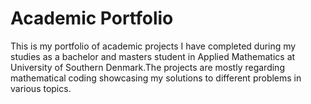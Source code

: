 # Academic Portfolio
This is my portfolio of academic projects I have completed during my studies as a bachelor and masters student in Applied Mathematics at University of Southern Denmark.The projects are mostly regarding mathematical coding showcasing my solutions to different problems in various topics. 
